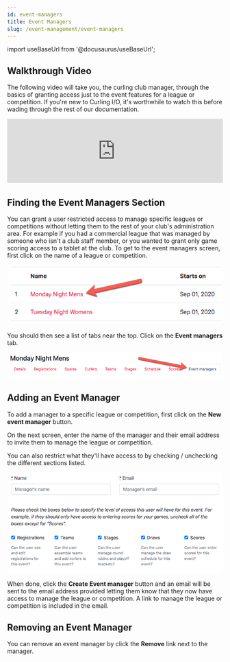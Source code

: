 ```yaml
---
id: event-managers
title: Event Managers
slug: /event-management/event-managers
---
```

import useBaseUrl from '@docusaurus/useBaseUrl';

## Walkthrough Video

The following video will take you, the curling club manager, through the basics of granting access just to the event features for a league or competition.
If you're new to Curling I/O, it's worthwhile to watch this before wading through the rest of our documentation.

<div className="text--center videoWrapper">
  <iframe width="100%" src="https://www.youtube.com/embed/sjSN5mhLZVo?start=102" frameBorder="0" allow="accelerometer; autoplay; clipboard-write; encrypted-media; gyroscope; picture-in-picture" allowFullScreen></iframe>
</div>

## Finding the Event Managers Section

You can grant a user restricted access to manage specific leagues or competitions without letting them to the rest of your club's administration area.
For example if you had a commercial league that was managed by someone who isn't a club staff member, or you wanted to grant only game scoring access to a tablet at the club.
To get to the event managers screen, first click on the name of a league or competition.

![Events List](/img/docs/event-management/shared/events.png)

You should then see a list of tabs near the top.
Click on the **Event managers** tab.

![Event Managers Navigation](/img/docs/event-management/event-managers/navigation.png)

## Adding an Event Manager

To add a manager to a specific league or competition, first click on the **New event manager** button.

On the next screen, enter the name of the manager and their email address to invite them to manage the league or competition.

You can also restrict what they'll have access to by checking / unchecking the different sections listed.

![Add Event Manager](/img/docs/event-management/event-managers/add-event-manager.png)

When done, click the **Create Event manager** button and an email will be sent to the email address provided letting them know that they now have access to manage the league or competition.
A link to manage the league or competition is included in the email.

## Removing an Event Manager

You can remove an event manager by click the **Remove** link next to the manager.
